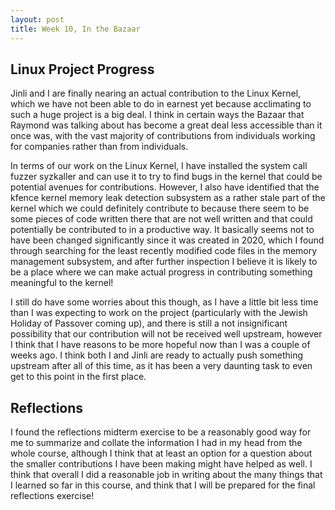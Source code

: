 ```yaml
---
layout: post
title: Week 10, In the Bazaar
---
```


## Linux Project Progress

Jinli and I are finally nearing an actual contribution to the Linux Kernel, which we have not been able to do in earnest yet because acclimating to such a huge project is a big deal. I think in certain ways the Bazaar that Raymond was talking about has become a great deal less accessible than it once was, with the vast majority of contributions from individuals working for companies rather than from individuals.

<!--more-->

In terms of our work on the Linux Kernel, I have installed the system call fuzzer syzkaller and can use it to try to find bugs in the kernel that could be potential avenues for contributions. However, I also have identified that the kfence kernel memory leak detection subsystem as a rather stale part of the kernel which we could definitely contribute to because there seem to be some pieces of code written there that are not well written and that could potentially be contributed to in a productive way. It basically seems not to have been changed significantly since it was created in 2020, which I found through searching for the least recently modified code files in the memory management subsystem, and after further inspection I believe it is likely to be a place where we can make actual progress in contributing something meaningful to the kernel!

I still do have some worries about this though, as I have a little bit less time than I was expecting to work on the project (particularly with the Jewish Holiday of Passover coming up), and there is still a not insignificant possibility that our contribution will not be received well upstream, however I think that I have reasons to be more hopeful now than I was a couple of weeks ago. I think both I and Jinli are ready to actually push something upstream after all of this time, as it has been a very daunting task to even get to this point in the first place.

## Reflections

I found the reflections midterm exercise to be a reasonably good way for me to summarize and collate the information I had in my head from the whole course, although I think that at least an option for a question about the smaller contributions I have been making might have helped as well. I think that overall I did a reasonable job in writing about the many things that I learned so far in this course, and think that I will be prepared for the final reflections exercise!

